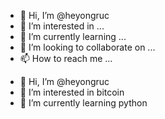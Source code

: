 - 👋 Hi, I’m @heyongruc
- 👀 I’m interested in ...
- 🌱 I’m currently learning ...
- 💞️ I’m looking to collaborate on ...
- 📫 How to reach me ...

<!---
heyongruc/heyongruc is a ✨ special ✨ repository because its `README.md` (this file) appears on your GitHub profile.
You can click the Preview link to take a look at your changes.
--->
- 👋 Hi, I’m @heyongruc
- 👀 I’m interested in bitcoin
- 🌱 I’m currently learning python
